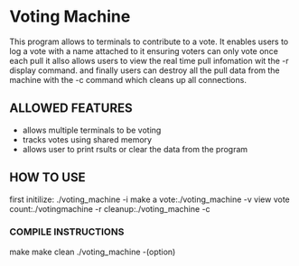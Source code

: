 # Voting Machine
This program allows to terminals to contribute to a vote. It enables users to log a vote with a name attached to it ensuring voters can only vote once each pull
it allso allows users to view the real time pull infomation wit the -r display command.
and finally users can destroy all the pull data from the machine with the -c command which cleans up all connections.


## ALLOWED FEATURES
- allows multiple terminals to be voting
- tracks votes using shared memory
- allows user to print rsults or clear the data from the program 

## HOW TO USE 
first initilize: ./voting_machine -i
make a vote:./voting_machine -v
view vote count:./votingmachine -r
cleanup:./voting_machine -c

### COMPILE INSTRUCTIONS
make 
make clean 
./voting_machine -(option)
